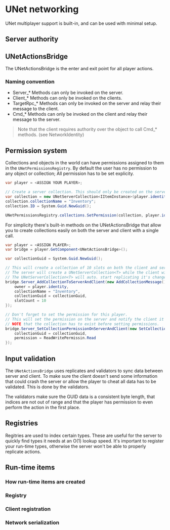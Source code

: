 # UNet networking

UNet multiplayer support is built-in, and can be used with minimal setup.

## Server authority



## UNetActionsBridge

The UNetActionsBridge is the enter and exit point for all player actions.

### Naming convention

- Server_* Methods can only be invoked on the server.
- Client_* Methods can only be invoked on the clients.
- TargetRpc_* Methods can only be invoked on the server and relay their message to the client.
- Cmd_* Methods can only be invoked on the client and relay their message to the server.

> Note that the client requires authority over the object to call Cmd_* methods. (see NetworkIdentity)

## Permission system

Collections and objects in the world can have permissions assigned to them in the `UNetPermissionsRegistry`. By default the user has no permission to any object or collection; All permission has to be set explicity.

```csharp
var player = <ASSIGN YOUR PLAYER>;

// Create a server collection. This should only be created on the server side; The client has to receive a client collection with the same ID and name.
var collection = new UNetServerCollection<IItemInstance>(player.identity, 10);
collection.collectionName = "Inventory";
collection.ID = System.Guid.NewGuid();

UNetPermissionsRegistry.collections.SetPermission(collection, player.identity, ReadWritePermission.ReadWrite);
```

For simplicity there's built-in methods on the UNetActionsBridge that allow you to create collections easily on both the server and client with a single call.

```csharp
var player = <ASSIGN PLAYER>;
var bridge = player.GetComponent<UNetActionsBridge>();

var collectionGuid = System.Guid.NewGuid();

// This will create a collection of 10 slots on both the client and server.
// The server will create a UNetServerCollection<T> while the client will create a UNetClientCollection<T>.
// The UNetServerCollection<T> will auto. start replicating it's changes to the client collection.
bridge.Server_AddCollectionToServerAndClient(new AddCollectionMessage(){
	owner = player.identity,
	collectionName = "Inventory",
	collectionGuid = collectionGuid,
	slotCount = 10
});

// Don't forget to set the permission for this player.
// This will set the permission on the server and notify the client it received read permission on this collection.
// NOTE that the collection has to exist before setting permissions.
bridge.Server_SetCollectionPermissionOnServerAndClient(new SetCollectionPermissionMessage(){
	collectionGuid = collectionGuid,
	permission = ReadWritePermissin.Read
});
```

## Input validation

The `UNetActionsBridge` uses replicates and validators to sync data between server and client. To make sure the client doesn't send some information that could crash the server or allow the player to cheat all data has to be validated. This is done by the validators.

The validators make sure the GUID data is a consistent byte length, that indices are not out of range and that the player has permission to even perform the action in the first place.

## Registries

Regitries are used to index certain types. These are useful for the server to quickly find types it needs at an O(1) lookup speed. It's important to register your run-time types, otherwise the server won't be able to properly replicate actions.

## Run-time items



### How run-time items are created

### Registry

### Client registration

### Network serialization

